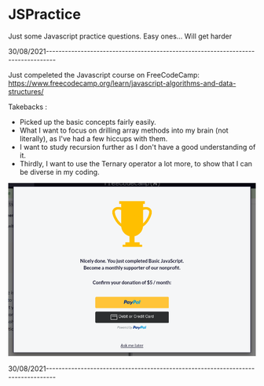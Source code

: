 # JSPractice
Just some Javascript practice questions. Easy ones... Will get harder

30/08/2021---------------------------------------------------------------------------------

Just compeleted the Javascript course on FreeCodeCamp: https://www.freecodecamp.org/learn/javascript-algorithms-and-data-structures/

Takebacks :

  - Picked up the basic concepts fairly easily. 
  - What I want to focus on drilling array methods into my brain (not literally), as I've had a few hiccups with them. 
  - I want to study recursion further as I don't have a good understanding of it.
  - Thirdly, I want to use the Ternary operator a lot more, to show that I can be diverse in my coding. 


![Basic Javascript Award from FreeCodeCamp](/Completion.png)

30/08/2021---------------------------------------------------------------------------------
